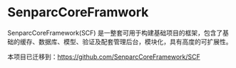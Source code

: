 # SenparcCoreFramwork

SenparcCoreFramework(SCF) 是一整套可用于构建基础项目的框架，包含了基础的缓存、数据库、模型、验证及配套管理后台，模块化，具有高度的可扩展性。

本项目已迁移到：https://github.com/SenparcCoreFramework/SCF
